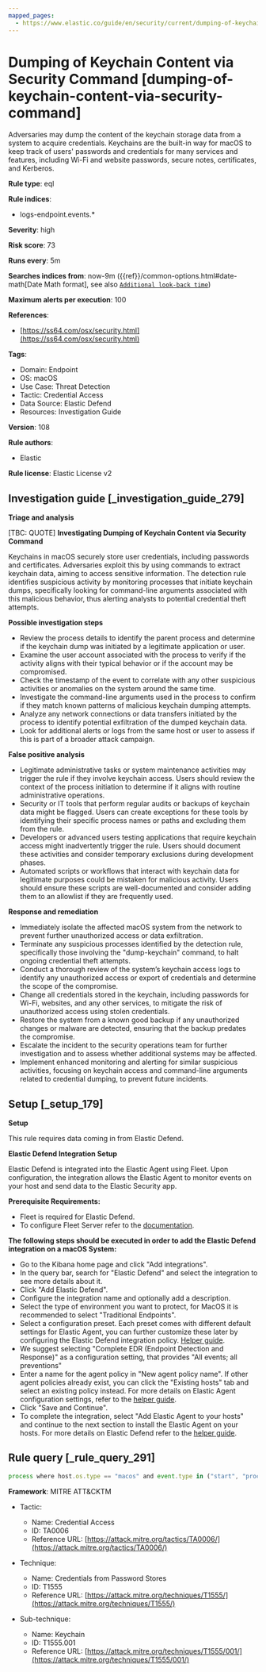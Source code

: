 ```yaml
---
mapped_pages:
  - https://www.elastic.co/guide/en/security/current/dumping-of-keychain-content-via-security-command.html
---
```


# Dumping of Keychain Content via Security Command [dumping-of-keychain-content-via-security-command]

Adversaries may dump the content of the keychain storage data from a system to acquire credentials. Keychains are the built-in way for macOS to keep track of users' passwords and credentials for many services and features, including Wi-Fi and website passwords, secure notes, certificates, and Kerberos.

**Rule type**: eql

**Rule indices**:

* logs-endpoint.events.*

**Severity**: high

**Risk score**: 73

**Runs every**: 5m

**Searches indices from**: now-9m ({{ref}}/common-options.html#date-math[Date Math format], see also [`Additional look-back time`](docs-content://solutions/security/detect-and-alert/create-detection-rule.md#rule-schedule))

**Maximum alerts per execution**: 100

**References**:

* [https://ss64.com/osx/security.html](https://ss64.com/osx/security.html)

**Tags**:

* Domain: Endpoint
* OS: macOS
* Use Case: Threat Detection
* Tactic: Credential Access
* Data Source: Elastic Defend
* Resources: Investigation Guide

**Version**: 108

**Rule authors**:

* Elastic

**Rule license**: Elastic License v2

## Investigation guide [_investigation_guide_279]

**Triage and analysis**

[TBC: QUOTE]
**Investigating Dumping of Keychain Content via Security Command**

Keychains in macOS securely store user credentials, including passwords and certificates. Adversaries exploit this by using commands to extract keychain data, aiming to access sensitive information. The detection rule identifies suspicious activity by monitoring processes that initiate keychain dumps, specifically looking for command-line arguments associated with this malicious behavior, thus alerting analysts to potential credential theft attempts.

**Possible investigation steps**

* Review the process details to identify the parent process and determine if the keychain dump was initiated by a legitimate application or user.
* Examine the user account associated with the process to verify if the activity aligns with their typical behavior or if the account may be compromised.
* Check the timestamp of the event to correlate with any other suspicious activities or anomalies on the system around the same time.
* Investigate the command-line arguments used in the process to confirm if they match known patterns of malicious keychain dumping attempts.
* Analyze any network connections or data transfers initiated by the process to identify potential exfiltration of the dumped keychain data.
* Look for additional alerts or logs from the same host or user to assess if this is part of a broader attack campaign.

**False positive analysis**

* Legitimate administrative tasks or system maintenance activities may trigger the rule if they involve keychain access. Users should review the context of the process initiation to determine if it aligns with routine administrative operations.
* Security or IT tools that perform regular audits or backups of keychain data might be flagged. Users can create exceptions for these tools by identifying their specific process names or paths and excluding them from the rule.
* Developers or advanced users testing applications that require keychain access might inadvertently trigger the rule. Users should document these activities and consider temporary exclusions during development phases.
* Automated scripts or workflows that interact with keychain data for legitimate purposes could be mistaken for malicious activity. Users should ensure these scripts are well-documented and consider adding them to an allowlist if they are frequently used.

**Response and remediation**

* Immediately isolate the affected macOS system from the network to prevent further unauthorized access or data exfiltration.
* Terminate any suspicious processes identified by the detection rule, specifically those involving the "dump-keychain" command, to halt ongoing credential theft attempts.
* Conduct a thorough review of the system’s keychain access logs to identify any unauthorized access or export of credentials and determine the scope of the compromise.
* Change all credentials stored in the keychain, including passwords for Wi-Fi, websites, and any other services, to mitigate the risk of unauthorized access using stolen credentials.
* Restore the system from a known good backup if any unauthorized changes or malware are detected, ensuring that the backup predates the compromise.
* Escalate the incident to the security operations team for further investigation and to assess whether additional systems may be affected.
* Implement enhanced monitoring and alerting for similar suspicious activities, focusing on keychain access and command-line arguments related to credential dumping, to prevent future incidents.


## Setup [_setup_179]

**Setup**

This rule requires data coming in from Elastic Defend.

**Elastic Defend Integration Setup**

Elastic Defend is integrated into the Elastic Agent using Fleet. Upon configuration, the integration allows the Elastic Agent to monitor events on your host and send data to the Elastic Security app.

**Prerequisite Requirements:**

* Fleet is required for Elastic Defend.
* To configure Fleet Server refer to the [documentation](docs-content://reference/ingestion-tools/fleet/fleet-server.md).

**The following steps should be executed in order to add the Elastic Defend integration on a macOS System:**

* Go to the Kibana home page and click "Add integrations".
* In the query bar, search for "Elastic Defend" and select the integration to see more details about it.
* Click "Add Elastic Defend".
* Configure the integration name and optionally add a description.
* Select the type of environment you want to protect, for MacOS it is recommended to select "Traditional Endpoints".
* Select a configuration preset. Each preset comes with different default settings for Elastic Agent, you can further customize these later by configuring the Elastic Defend integration policy. [Helper guide](docs-content://solutions/security/configure-elastic-defend/configure-an-integration-policy-for-elastic-defend.md).
* We suggest selecting "Complete EDR (Endpoint Detection and Response)" as a configuration setting, that provides "All events; all preventions"
* Enter a name for the agent policy in "New agent policy name". If other agent policies already exist, you can click the "Existing hosts" tab and select an existing policy instead. For more details on Elastic Agent configuration settings, refer to the [helper guide](docs-content://reference/ingestion-tools/fleet/agent-policy.md).
* Click "Save and Continue".
* To complete the integration, select "Add Elastic Agent to your hosts" and continue to the next section to install the Elastic Agent on your hosts. For more details on Elastic Defend refer to the [helper guide](docs-content://solutions/security/configure-elastic-defend/install-elastic-defend.md).


## Rule query [_rule_query_291]

```js
process where host.os.type == "macos" and event.type in ("start", "process_started") and process.args : "dump-keychain" and process.args : "-d"
```

**Framework**: MITRE ATT&CKTM

* Tactic:

    * Name: Credential Access
    * ID: TA0006
    * Reference URL: [https://attack.mitre.org/tactics/TA0006/](https://attack.mitre.org/tactics/TA0006/)

* Technique:

    * Name: Credentials from Password Stores
    * ID: T1555
    * Reference URL: [https://attack.mitre.org/techniques/T1555/](https://attack.mitre.org/techniques/T1555/)

* Sub-technique:

    * Name: Keychain
    * ID: T1555.001
    * Reference URL: [https://attack.mitre.org/techniques/T1555/001/](https://attack.mitre.org/techniques/T1555/001/)




